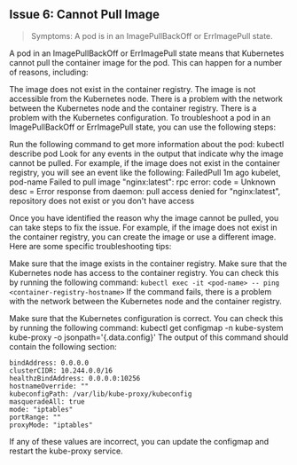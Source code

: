 ## Issue 6: Cannot Pull Image
> Symptoms: A pod is in an ImagePullBackOff or ErrImagePull state.


A pod in an ImagePullBackOff or ErrImagePull state means that Kubernetes cannot pull the container image for the pod. This can happen for a number of reasons, including:

The image does not exist in the container registry.
The image is not accessible from the Kubernetes node.
There is a problem with the network between the Kubernetes node and the container registry.
There is a problem with the Kubernetes configuration.
To troubleshoot a pod in an ImagePullBackOff or ErrImagePull state, you can use the following steps:

Run the following command to get more information about the pod:
kubectl describe pod <pod-name>
Look for any events in the output that indicate why the image cannot be pulled. For example, if the image does not exist in the container registry, you will see an event like the following:
FailedPull 1m ago  kubelet, pod-name  Failed to pull image "nginx:latest": rpc error: code = Unknown desc = Error response from daemon: pull access denied for "nginx:latest", repository does not exist or you don't have access

Once you have identified the reason why the image cannot be pulled, you can take steps to fix the issue. For example, if the image does not exist in the container registry, you can create the image or use a different image.
Here are some specific troubleshooting tips:

Make sure that the image exists in the container registry.
Make sure that the Kubernetes node has access to the container registry. You can check this by running the following command:
`kubectl exec -it <pod-name> -- ping <container-registry-hostname>`
If the command fails, there is a problem with the network between the Kubernetes node and the container registry.

Make sure that the Kubernetes configuration is correct. You can check this by running the following command:
kubectl get configmap -n kube-system kube-proxy -o jsonpath='{.data.config}'
The output of this command should contain the following section:

    bindAddress: 0.0.0.0
    clusterCIDR: 10.244.0.0/16
    healthzBindAddress: 0.0.0.0:10256
    hostnameOverride: ""
    kubeconfigPath: /var/lib/kube-proxy/kubeconfig
    masqueradeAll: true
    mode: "iptables"
    portRange: ""
    proxyMode: "iptables"
If any of these values are incorrect, you can update the configmap and restart the kube-proxy service.

